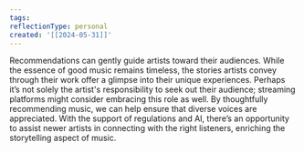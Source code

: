 ```yaml
---
tags: 
reflectionType: personal
created: '[[2024-05-31]]'
---
```

Recommendations can gently guide artists toward their audiences. While the essence of good music remains timeless, the stories artists convey through their work offer a glimpse into their unique experiences. Perhaps it’s not solely the artist's responsibility to seek out their audience; streaming platforms might consider embracing this role as well. By thoughtfully recommending music, we can help ensure that diverse voices are appreciated. With the support of regulations and AI, there’s an opportunity to assist newer artists in connecting with the right listeners, enriching the storytelling aspect of music.
